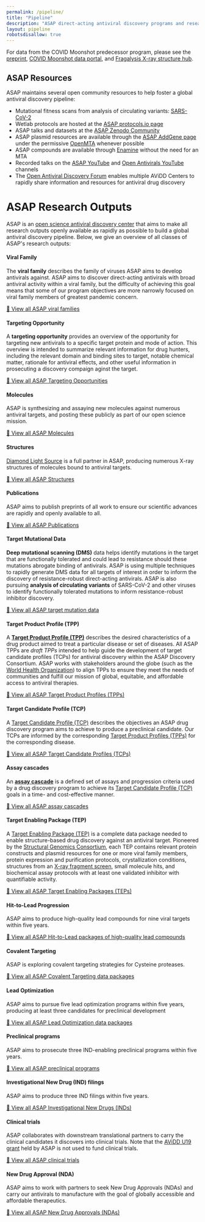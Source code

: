 ```yaml
---
permalink: /pipeline/
title: "Pipeline"
description: "ASAP direct-acting antiviral discovery programs and research outputs"
layout: pipeline
robotsdisallow: true
---
```


<!-- TODO: Should we integrate the Mpro program here as well? -->
For data from the COVID Moonshot predecessor program, please see the [preprint](https://doi.org/10.1101/2020.10.29.339317), [COVID Moonshot data portal](https://covid.postera.ai/covid/activity_data), and [Fragalysis X-ray structure hub](https://fragalysis.diamond.ac.uk/viewer/react/preview/target/Mpro).

<!-- ASAP resources -->

<a id="asap-resources"></a>
## ASAP Resources
ASAP maintains several open community resources to help foster a global antiviral discovery pipeline:
* Mutational fitness scans from analysis of circulating variants: [SARS-CoV-2](https://jbloomlab.github.io/SARS2-mut-fitness/)
* Wetlab protocols are hosted at the [ASAP protocols.io page](https://protocols.io/workspaces/asap-discovery)
* ASAP talks and datasets at the [ASAP Zenodo Community](https://zenodo.org/communities/asapdrugdiscovery/?page=1&size=20)
* ASAP plasmid resources are available through the [ASAP AddGene page](http://addgene.org/asap) under the permissive [OpenMTA](https://www.nature.com/articles/nbt.4263) whenever possible
* ASAP compounds are available through [Enamine](https://enamine.net/) without the need for an MTA
* Recorded talks on the [ASAP YouTube](https://www.youtube.com/channel/UCJDt-ivduVKzjnK9XmCSlmQ) and [Open Antivirals YouTube](https://www.youtube.com/@AViDD-OSF) channels
* The [Open Antiviral Discovery Forum](http://openantivirals.org) enables multiple AViDD Centers to rapidly share information and resources for antiviral drug discovery

<!-- ASAP research outputs -->

<a id="research-outputs"></a>
# ASAP Research Outputs

ASAP is an [open science antiviral discovery center](https://www.choderalab.org/news/2021/10/26/asap-avidd-proposal) that aims to make all research outputs openly available as rapidly as possible to build a global antiviral discovery pipeline.
Below, we give an overview of all classes of ASAP's research outputs:

<!-- TODO: Move these details to a YAML file so we can programmatically include them in auto-generated RPPRs? -->

<!-- Viral family -->
<a id="viral-family"></a>
#### Viral Family

The **viral family** describes the family of viruses ASAP aims to develop antivirals against.
ASAP aims to discover direct-acting antivirals with broad antiviral activity within a viral family, but the difficulty of achieving this goal means that some of our program objectives are more narrowly focused on viral family members of greatest pandemic concern.

[🔎 View all ASAP viral families](/outputs/viral-families)

<!-- Targeting opportunity -->
<a id="targeting-opportunity"></a>
#### Targeting Opportunity

A **targeting opportunity** provides an overview of the opportunity for targeting new antivirals to a specific target protein and mode of action.
This overview is intended to summarize relevant information for drug hunters, including the relevant domain and binding sites to target, notable chemical matter, rationale for antiviral effects, and other useful information in prosecuting a discovery compaign aginst the target.

[🔎 View all ASAP Targeting Opportunities](/outputs/targeting-opportunities)

<!-- Molecules -->
<a id="molecules"></a>
#### Molecules

ASAP is synthesizing and assaying new molecules against numerous antiviral targets, and posting these publicly as part of our open science mission.

[🔎 View all ASAP Molecules](/outputs/molecules)

<!-- Structures -->
<a id="structures"></a>
#### Structures

[Diamond Light Source](https://www.diamond.ac.uk/) is a full partner in ASAP, producing numerous X-ray structures of molecules bound to antiviral targets.

[🔎 View all ASAP Structures](/outputs/structures)

<!-- Publications -->
<a id="publications"></a>
#### Publications

ASAP aims to publish preprints of all work to ensure our scientific advances are rapidly and openly available to all.

[🔎 View all ASAP Publications](/outputs/publications)

<!-- Deep Mutational Scanning (DMS) data -->
<a id="mutational-data"></a>
#### Target Mutational Data

**Deep mutational scanning (DMS)** data helps identify mutations in the target that are functionally tolerated and could lead to resistance should these mutations abrogate binding of antivirals.
ASAP is using multiple techniques to rapidly generate DMS data for all targets of interest in order to inform the discovery of resistance-robust direct-acting antivirals.
ASAP is also pursuing **analysis of circulating variants** of SARS-CoV-2 and other viruses to identify functionally tolerated mutations to inform resistance-robust inhibitor discovery.

<!-- {{< DMS >}} -->
[🔎 View all ASAP target mutation data](/outputs/mutation-data)

<!-- Target Product Profiles (TPPs) -->
<a id="target-product-profile"></a>
#### Target Product Profile (TPP)

A **[Target Product Profile (TPP)](https://www.who.int/observatories/global-observatory-on-health-research-and-development/analyses-and-syntheses/target-product-profile/who-target-product-profiles)** describes the desired characteristics of a drug product aimed to treat a particular disease or set of diseases.
All ASAP TPPs are *draft TPPs* intended to help guide the development of target candidate profiles (TCPs) for antiviral discovery within the ASAP Discovery Consortium.
ASAP works with stakeholders around the globe (such as the [World Health Organization](https://www.who.int/observatories/global-observatory-on-health-research-and-development/analyses-and-syntheses/target-product-profile/who-target-product-profiles)) to align TPPs to ensure they meet the needs of communities and fulfill our mission of global, equitable, and affordable access to antiviral therapies.

[🔎 View all ASAP Target Product Profiles (TPPs)](/outputs/target-product-profiles)

<!-- Target Candidate Profiles (TCPs) -->
<a id="target-candidate-profile"></a>
#### Target Candidate Profile (TCP)

A [Target Candidate Profile (TCP)](https://www.mmv.org/research-development/information-scientists/target-product-profiles-target-candidate-profiles) describes the objectives an ASAP drug discovery program aims to achieve to produce a preclinical candidate.
Our TCPs are informed by the corresponding [Target Product Profiles (TPPs)](#target-product-profile) for the corresponding disease.

[🔎 View all ASAP Target Candidate Profiles (TCPs)](/outputs/target-candidate-profiles)

<!-- Assay Cascades -->
<a id="assay-cascade"></a>
#### Assay cascades

An **[assay cascade](https://www.researchgate.net/figure/Drug-discovery-assay-cascade-Example-assay-cascade-for-drug-discovery-and-where-3D_fig2_348991791)** is a defined set of assays and progression criteria used by a drug discovery program to achieve its [Target Candidate Profile (TCP)](#target-candidate-profile) goals in a time- and cost-effective manner.

[🔎 View all ASAP assay cascades](/outputs/assay-cascades)

<!-- Target Enabling Package (TEP) -->
<a id="target-enabling-package"></a>
#### Target Enabling Package (TEP)

A [Target Enabling Package (TEP)](https://www.thesgc.org/tep) is a complete data package needed to enable structure-based drug discovery against an antiviral target.
Pioneered by the [Structural Genomics Consortium](https://www.thesgc.org/tep), each TEP contains relevant protein constructs and plasmid resources for one or more viral family members, protein expression and purification protocols, crystallization conditions, structures from an [X-ray fragment screen](https://www.diamond.ac.uk/Instruments/Mx/Fragment-Screening.html), small molecule hits, and biochemical assay protocols with at least one validated inhibitor with quantifiable activity.

[🔎 View all ASAP Target Enabling Packages (TEPs)](/outputs/target-enabling-packages)

<!-- Hit-to-lead -->
<a id="hit-to-lead"></a>
#### Hit-to-Lead Progression

ASAP aims to produce high-quality lead compounds for nine viral targets within five years.

[🔎 View all ASAP Hit-to-Lead packages of high-quality lead compounds](/outputs/hit-to-lead)


<!-- Covalent targeting -->
<a id="hit-to-lead"></a>
#### Covalent Targeting

ASAP is exploring covalent targeting strategies for Cysteine proteases.

[🔎 View all ASAP Covalent Targeting data packages](/outputs/covalent-targeting)


<!-- Lead optimization -->
<a id="lead-optimization"></a>
#### Lead Optimization

ASAP aims to pursue five lead optimization programs within five years, producing at least three candidates for preclinical development

[🔎 View all ASAP Lead Optimization data packages](/outputs/lead-optimization)

<!-- Preclinical programs -->
<a id="preclinical-programs"></a>
#### Preclinical programs

ASAP aims to prosecute three IND-enabling preclinical programs within five years.

[🔎 View all ASAP preclinical programs](/outputs/preclinical-programs)

<!-- Investigational New Drug (IND) approval -->
<a id="investigational-new-drugs"></a>
#### Investigational New Drug (IND) filings

ASAP aims to produce three IND filings within five years.

[🔎 View all ASAP Investigational New Drugs (INDs)](/outputs/investigational-new-drugs)

<!-- Clinical trials -->
<a id="clinical-trials"></a>
#### Clinical trials

ASAP collaborates with downstream translational partners to carry the clinical candidates it discovers into clinical trials.
Note that the [AViDD U19 grant](https://grants.nih.gov/grants/guide/rfa-files/RFA-AI-21-050.html) held by ASAP is not used to fund clinical trials.


[🔎 View all ASAP clinical trials](/outputs/clinical-trials)

<!-- NDA -->
<a id="new-drug-approval"></a>
#### New Drug Approval (NDA)

ASAP aims to work with partners to seek New Drug Approvals (NDAs) and carry our antivirals to manufacture with the goal of globally accessible and affordable therapeutics.

[🔎 View all ASAP New Drug Approvals (NDAs)](/outputs/new-drug-approvals)

